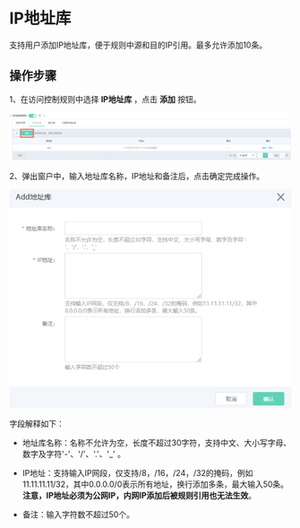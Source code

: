 # IP地址库

支持用户添加IP地址库，便于规则中源和目的IP引用。最多允许添加10条。

## 操作步骤

1、在访问控制规则中选择 **IP地址库** ，点击 **添加** 按钮。

![image](../../../../../image/Anti-DDoS-Protection-Package/iplist01.png)

2、弹出窗户中，输入地址库名称，IP地址和备注后，点击确定完成操作。

![image](../../../../../image/Anti-DDoS-Protection-Package/iplist02.png)

字段解释如下：

- 地址库名称：名称不允许为空，长度不超过30字符，支持中文、大小写字母、数字及字符'-'、'/'、'.'、'_' 。

- IP地址：支持输入IP网段，仅支持/8，/16，/24，/32的掩码，例如11.11.11.11/32，其中0.0.0.0/0表示所有地址，换行添加多条，最大输入50条。**注意，IP地址必须为公网IP，内网IP添加后被规则引用也无法生效**。

- 备注：输入字符数不超过50个。
